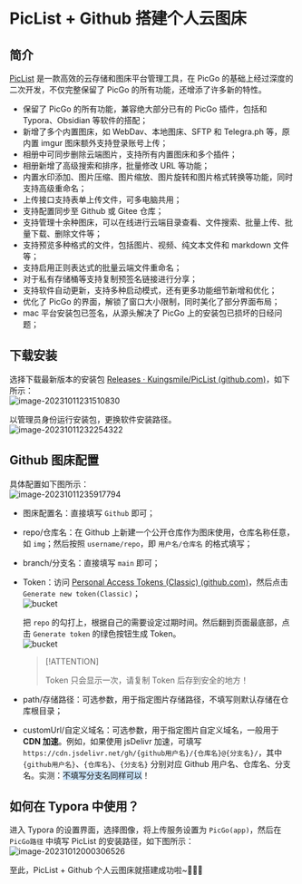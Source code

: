 # PicList + Github 搭建个人云图床

## 简介

[PicList](https://piclist.cn/) 是一款高效的云存储和图床平台管理工具，在 PicGo 的基础上经过深度的二次开发，不仅完整保留了 PicGo 的所有功能，还增添了许多新的特性。

- 保留了 PicGo 的所有功能，兼容绝大部分已有的 PicGo 插件，包括和 Typora、Obsidian 等软件的搭配；
- 新增了多个内置图床，如 WebDav、本地图床、SFTP 和 Telegra.ph 等，原内置 imgur 图床额外支持登录账号上传；
- 相册中可同步删除云端图片，支持所有内置图床和多个插件；
- 相册新增了高级搜索和排序，批量修改 URL 等功能；
- 内置水印添加、图片压缩、图片缩放、图片旋转和图片格式转换等功能，同时支持高级重命名；
- 上传接口支持表单上传文件，可多电脑共用；
- 支持配置同步至 Github 或 Gitee 仓库；
- 支持管理十余种图床，可以在线进行云端目录查看、文件搜索、批量上传、批量下载、删除文件等；
- 支持预览多种格式的文件，包括图片、视频、纯文本文件和 markdown 文件等；
- 支持启用正则表达式的批量云端文件重命名；
- 对于私有存储桶等支持复制预签名链接进行分享；
- 支持软件自动更新，支持多种启动模式，还有更多功能细节新增和优化；
- 优化了 PicGo 的界面，解锁了窗口大小限制，同时美化了部分界面布局；
- mac 平台安装包已签名，从源头解决了 PicGo 上的安装包已损坏的日经问题；

## 下载安装

选择下载最新版本的安装包 [Releases · Kuingsmile/PicList (github.com)](https://github.com/Kuingsmile/PicList/releases)，如下所示：<br />![image-20231011231510830](https://fastly.jsdelivr.net/gh/xihuanxiaorang/img/202310112315892.png)

以管理员身份运行安装包，更换软件安装路径。<br />![image-20231011232254322](https://fastly.jsdelivr.net/gh/xihuanxiaorang/img/202310112322353.png)

## Github 图床配置

具体配置如下图所示：<br />![image-20231011235917794](https://fastly.jsdelivr.net/gh/xihuanxiaorang/img/202310112359845.png)

- 图床配置名：直接填写 `Github` 即可；
- repo/仓库名：在 Github 上新建一个公开仓库作为图床使用，仓库名称任意，如 `img`；然后按照 `username/repo`，即 `用户名/仓库名` 的格式填写；
- branch/分支名：直接填写 `main` 即可；
- Token：访问 [Personal Access Tokens (Classic) (github.com)](https://github.com/settings/tokens)，然后点击 `Generate new token(Classic)`；<br />![bucket](https://fastly.jsdelivr.net/gh/xihuanxiaorang/img/202310112347478.png)

  把 `repo` 的勾打上，根据自己的需要设定过期时间。然后翻到页面最底部，点击 `Generate token` 的绿色按钮生成 Token。<br />![bucket](https://fastly.jsdelivr.net/gh/xihuanxiaorang/img/202310112347248.png)

  > [!ATTENTION]
  >
  > Token 只会显示一次，请复制 Token 后存到安全的地方！

- path/存储路径：可选参数，用于指定图片存储路径，不填写则默认存储在仓库根目录；
- customUrl/自定义域名：可选参数，用于指定图片自定义域名，一般用于 **CDN 加速**。例如，如果使用 jsDelivr 加速，可填写 `https://cdn.jsdelivr.net/gh/{github用户名}/{仓库名}@{分支名}/`，其中 `{github用户名}`、`{仓库名}`、`{分支名}` 分别对应 Github 用户名、仓库名、分支名。实测：<span style="background:rgba(160, 204, 246, 0.55)">不填写分支名同样可以</span>！

## 如何在 Typora 中使用？

进入 Typora 的设置界面，选择图像，将上传服务设置为 `PicGo(app)`，然后在 `PicGo路径` 中填写 PicList 的安装路径，如下图所示：<br />![image-20231012000306526](https://fastly.jsdelivr.net/gh/xihuanxiaorang/img/202310120003572.png)

至此，PicList + Github 个人云图床就搭建成功啦~🥳🥳🥳
